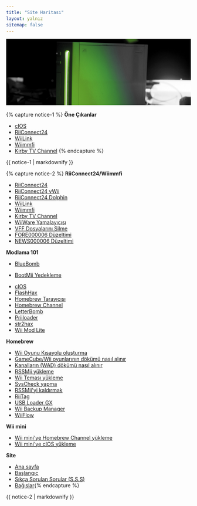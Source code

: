 ```yaml
---
title: "Site Haritası"
layout: yalnız
sitemap: false
---
```


![WiiÖğreticileri](/images/WiiTutorials.jpg)

{% capture notice-1 %}
**Öne Çıkanlar**

+ [cIOS](cios)
+ [RiiConnect24](riiconnect24)
+ [WiiLink](wiilink)
+ [Wiimmfi](wiimmfi)
+ [Kirby TV Channel](kirby-tv)
{% endcapture %}
<div class="notice--info">{{ notice-1 | markdownify }}</div>

{% capture notice-2 %}
**RiiConnect24/Wiimmfi**
+ [RiiConnect24](riiconnect24)
+ [RiiConnect24 vWii](riiconnect24-vwii)
+ [RiiConnect24 Dolphin](riiconnect24-dolphin)
+ [WiiLink](wiilink)
+ [Wiimmfi](wiimmfi)
+ [Kirby TV Channel](kirby-tv)
+ [WiiWare Yamalayıcısı](wiiwarepatcher)
+ [VFF Dosyalarını Silme](deleting-vffs)
+ [FORE000006 Düzeltimi](riiconnect24-batteryfix)
+ [NEWS000006 Düzeltimi](news000006)

**Modlama 101**
+ [BlueBomb](bluebomb)
* [BootMii Yedekleme](bootmii)
+ [cIOS](cios)
+ [FlashHax](flashhax)
+ [Homebrew Tarayıcısı](hbb)
+ [Homebrew Channel](hbc)
+ [LetterBomb](letterbomb)
+ [Priiloader](priiloader)
+ [str2hax](str2hax)
+ [Wii Mod Lite](wiimodlite)

**Homebrew**
+ [Wii Oyunu Kısayolu oluşturma](wiigsc)
+ [GameCube/Wii oyunlarının dökümü nasıl alınır](dump-games)
+ [Kanalların (WAD) dökümü nasıl alınır](dump-wads)
+ [RSSMii yükleme](rssmii)
+ [Wii Teması yükleme](themes)
+ [SysCheck yapma](syscheck)
+ [RSSMii'yi kaldırmak](rssmii-remove)
+ [RiiTag](riitag)
+ [USB Loader GX](usbloadergx)
+ [Wii Backup Manager](wiibackupmanager)
+ [WiiFlow](wiiflow)

**Wii mini**
+ [Wii mini'ye Homebrew Channel yükleme](hbc-mini)
+ [Wii mini'ye cIOS yükleme](cios-mini)

**Site**
+ [Ana sayfa](/)
+ [Başlangıç](baslarken)
+ [Sıkça Sorulan Sorular (S.S.S)](S.S.S)
+ [Bağışlar](donations){% endcapture %}
<div class="notice--primary">{{ notice-2 | markdownify }}</div>
